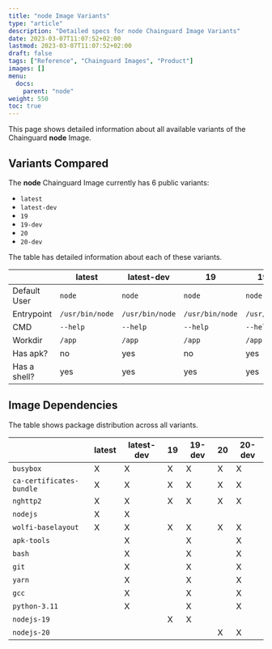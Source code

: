 ```yaml
---
title: "node Image Variants"
type: "article"
description: "Detailed specs for node Chainguard Image Variants"
date: 2023-03-07T11:07:52+02:00
lastmod: 2023-03-07T11:07:52+02:00
draft: false
tags: ["Reference", "Chainguard Images", "Product"]
images: []
menu:
  docs:
    parent: "node"
weight: 550
toc: true
---
```


This page shows detailed information about all available variants of the Chainguard **node** Image.

## Variants Compared
The **node** Chainguard Image currently has 6 public variants: 

- `latest`
- `latest-dev`
- `19`
- `19-dev`
- `20`
- `20-dev`

The table has detailed information about each of these variants.

|              | latest          | latest-dev      | 19              | 19-dev          | 20              | 20-dev          |
|--------------|-----------------|-----------------|-----------------|-----------------|-----------------|-----------------|
| Default User | `node`          | `node`          | `node`          | `node`          | `node`          | `node`          |
| Entrypoint   | `/usr/bin/node` | `/usr/bin/node` | `/usr/bin/node` | `/usr/bin/node` | `/usr/bin/node` | `/usr/bin/node` |
| CMD          | `--help`        | `--help`        | `--help`        | `--help`        | `--help`        | `--help`        |
| Workdir      | `/app`          | `/app`          | `/app`          | `/app`          | `/app`          | `/app`          |
| Has apk?     | no              | yes             | no              | yes             | no              | yes             |
| Has a shell? | yes             | yes             | yes             | yes             | yes             | yes             |

## Image Dependencies
The table shows package distribution across all variants.

|                          | latest | latest-dev | 19 | 19-dev | 20 | 20-dev |
|--------------------------|--------|------------|----|--------|----|--------|
| `busybox`                | X      | X          | X  | X      | X  | X      |
| `ca-certificates-bundle` | X      | X          | X  | X      | X  | X      |
| `nghttp2`                | X      | X          | X  | X      | X  | X      |
| `nodejs`                 | X      | X          |    |        |    |        |
| `wolfi-baselayout`       | X      | X          | X  | X      | X  | X      |
| `apk-tools`              |        | X          |    | X      |    | X      |
| `bash`                   |        | X          |    | X      |    | X      |
| `git`                    |        | X          |    | X      |    | X      |
| `yarn`                   |        | X          |    | X      |    | X      |
| `gcc`                    |        | X          |    | X      |    | X      |
| `python-3.11`            |        | X          |    | X      |    | X      |
| `nodejs-19`              |        |            | X  | X      |    |        |
| `nodejs-20`              |        |            |    |        | X  | X      |


